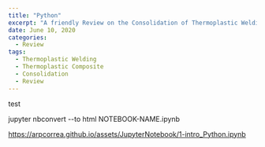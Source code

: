```yaml
---
title: "Python"
excerpt: "A friendly Review on the Consolidation of Thermoplastic Welding process is presented in this link"
date: June 10, 2020
categories:
  - Review
tags:
  - Thermoplastic Welding
  - Thermoplastic Composite 
  - Consolidation
  - Review
---
```





test

jupyter nbconvert --to html NOTEBOOK-NAME.ipynb


https://arpcorrea.github.io/assets/JupyterNotebook/1-intro_Python.ipynb